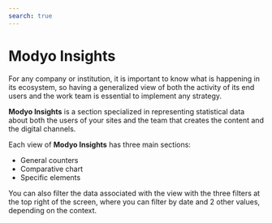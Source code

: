 ```yaml
---
search: true
---
```


# Modyo Insights

For any company or institution, it is important to know what is happening in its ecosystem, so having a generalized view of both the activity of its end users and the work team is essential to implement any strategy.

**Modyo Insights** is a section specialized in representing statistical data about both the users of your sites and the team that creates the content and the digital channels.

Each view of **Modyo Insights** has three main sections:

- General counters
- Comparative chart
- Specific elements

You can also filter the data associated with the view with the three filters at the top right of the screen, where you can filter by date and 2 other values, depending on the context.
